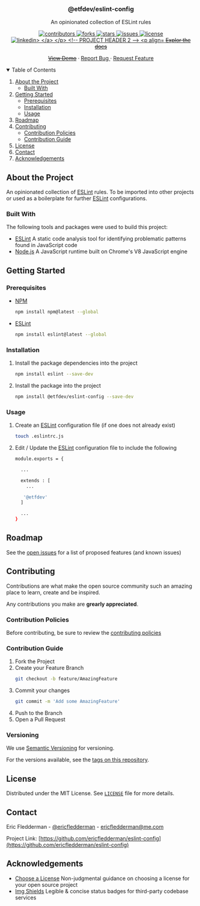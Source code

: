 <!-- PROJECT HEADER 1 -->
<h3 align="center">@etfdev/eslint-config</h3>

<p align="center">
  An opinionated collection of ESLint rules
</p>


<!-- PROJECT SHIELDS -->
<p align="center">
  <a href="https://github.com/ericfledderman/eslint-config/graphs/contributors">
    <img src="https://img.shields.io/github/contributors/ericfledderman/eslint-config.svg?style=for-the-badge" alt="contributors">
  </a>

  <a href="https://github.com/ericfledderman/eslint-config/network/members">
    <img src="https://img.shields.io/github/forks/ericfledderman/eslint-config.svg?style=for-the-badge" alt="forks">
  </a>

  <a href="https://github.com/ericfledderman/eslint-config/stargazers">
    <img src="https://img.shields.io/github/stars/ericfledderman/eslint-config.svg?style=for-the-badge" alt="stars">
  </a>

  <a href="https://github.com/ericfledderman/eslint-config/issues">
    <img src="https://img.shields.io/github/issues/ericfledderman/eslint-config.svg?style=for-the-badge" alt="issues">
  </a>

  <a href="https://github.com/ericfledderman/global-docs/blob/main/markdown-licenses/mit/LICENSE.md">
    <img src="https://img.shields.io/github/license/ericfledderman/eslint-config.svg?style=for-the-badge" alt="license">
  </a>

  <a href="https://linkedin.com/in/ericfledderman" target="_blank">
    <img src="https://img.shields.io/badge/-LinkedIn-black.svg?style=for-the-badge&logo=linkedin&colorB=555" alt="linkedin>
  </a>
</p>


<!-- PROJECT HEADER 2 -->
<p align="center">
  <a href="#"><strike>Explor the docs</strike></a>
</p>

<p align="center">
  <a href="#"><strike>View Demo</strike></a>
  ·
  <a href="https://github.com/ericfledderman/eslint-config/issues">
    Report Bug
  </a>
  ·
  <a href="https://github.com/ericfledderman/eslint-config/issues">
    Request Feature
  </a>
</p>


<!-- TABLE OF CONTENTS -->
<details open="open">
  <summary>Table of Contents</summary>
  <ol>
    <li>
      <a href="#about-the-project">About the Project</a>
      <ul>
        <li><a href="#built-with">Built With</a></li>
      </ul>
    </li>
    <li>
      <a href="#getting-started">Getting Started</a>
      <ul>
        <li><a href="#prerequisites">Prerequisites</a></li>
        <li><a href="#installation">Installation</a></li>
        <li><a href="#usage">Usage</a></li>
      </ul>
    </li>
    <li><a href="#roadmap">Roadmap</a></li>
    <li>
      <a href="#contributing">Contributing</a>
      <ul>
        <li><a href="#contribution-policies">Contribution Policies</a></li>
        <li><a href="#contribution-guide">Contribution Guide</a></li>
      </ul>
    </li>
    <li><a href="#license">License</a></li>
    <li><a href="#contact">Contact</a></li>
    <li><a href="#acknowledgements">Acknowledgements</a></li>
  </ol>
</details>


<!-- ABOUT THE PROJECT -->
## About the Project

An opinionated collection of [ESLint](https://eslint.org) rules. To be imported into other projects or used as a boilerplate for further [ESLint](https://eslint.org) configurations.

### Built With

The following tools and packages were used to build this project:

* [ESLint](https://eslint.org)
  A static code analysis tool for identifying problematic patterns found in JavaScript code
* [Node.js](https://nodejs.org)
  A JavaScript runtime built on Chrome's V8 JavaScript engine


<!-- GETTING STARTED -->
## Getting Started

### Prerequisites

* [NPM](https://nodejs.org)
  ```sh
  npm install npm@latest --global
  ```
* [ESLint](https://eslint.org)
  ```sh
  npm install eslint@latest --global
  ```

### Installation

1. Install the package dependencies into the project
   ```sh
   npm install eslint --save-dev
   ```
2. Install the package into the project
   ```sh
   npm install @etfdev/eslint-config --save-dev
   ```

### Usage

1. Create an [ESLint](https://eslint.org) configuration file (if one does not already exist)
   ```sh
   touch .eslintrc.js
   ```
2. Edit / Update the [ESLint](https://eslint.org) configuration file to include the following
   ```sh
   module.exports = {

     ...

     extends : [
       ...

      '@etfdev'
     ]

     ...
   }
   ```


<!-- ROADMAP -->
## Roadmap

See the [open issues](https://github.com/ericfledderman/eslint-config/issues) for a list of proposed features (and known issues)


<!-- CONTRIBUTING -->
## Contributing

Contributions are what make the open source community such an amazing place to learn, create and be inspired.

Any contributions you make are **grearly appreciated**.

### Contribution Policies

Before contributing, be sure to review the [contributing policies](https://github.com/ericfledderman/global-docs/blob/main/contributing/README.md)

### Contribution Guide

1. Fork the Project
2. Create your Feature Branch
   ```sh
   git checkout -b feature/AmazingFeature
   ```
3. Commit your changes
   ```sh
   git commit -m 'Add some AmazingFeature'
   ```
4. Push to the Branch
5. Open a Pull Request

### Versioning

We use [Semantic Versioning](http://semver.org/) for versioning.

For the versions available, see the [tags on this
repository](https://github.com/ericfledderman/eslint-config/tags).


<!-- LICENSE -->
## License

Distributed under the MIT License. See [`LICENSE`](https://github.com/ericfledderman/global-docs/blob/main/markdown-licenses/mit/LICENSE.md) file for more details.


<!-- CONTACT -->
## Contact

Eric Fledderman - [@ericfledderman](https://twitter.com/ericfledderman) - ericfledderman@me.com

Project Link: [https://github.com/ericfledderman/eslint-config](https://github.com/ericfledderman/eslint-config)


<!-- ACKNOWLEDGEMENTS -->
## Acknowledgements

* [Choose a License](https://choosealicense.com)
   Non-judgmental guidance on choosing a license for your open source project
* [Img Shields](https://shields.io)
   Legible & concise status badges for third-party codebase services
